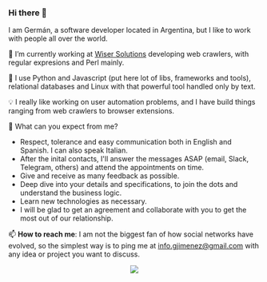 ### Hi there 👋

I am Germán, a software developer located in Argentina, but I like to work with people all over the world.

🔭  I’m currently working at [Wiser Solutions](https://www.wiser.com/) developing web crawlers, with regular expresions and Perl mainly.

🐜  I use Python and Javascript (put here lot of libs, frameworks and tools), relational databases and Linux with that powerful tool handled only by text.
 
💡  I really like working on user automation problems, and I have build things ranging from web crawlers to browser extensions.


🌱  What can you expect from me?
  * Respect, tolerance and easy communication both in English and Spanish. I can also speak Italian.
  * After the inital contacts, I'll answer the messages ASAP (email, Slack, Telegram, others) and attend the appointments on time. 
  * Give and receive as many feedback as possible.
  * Deep dive into your details and specifications, to join the dots and understand the business logic.
  * Learn new technologies as necessary.
  * I will be glad to get an agreement and collaborate with you to get the most out of our relationship.

📫  **How to reach me**: I am not the biggest fan of how social networks have evolved, so the simplest way is to ping me at [info.gjimenez@gmail.com](mailto:info.gjimenez@gmail.com) with any idea or project you want to discuss.

<div align="center">
<img src="https://media.giphy.com/media/pRqK2YcBYQp0s/giphy.gif"</img></div>
